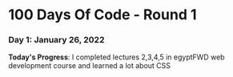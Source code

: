 # 100 Days Of Code - Round 1

### Day 1: January 26, 2022
**Today's Progress**: I completed lectures 2,3,4,5 in egyptFWD web development course and learned a lot about CSS
